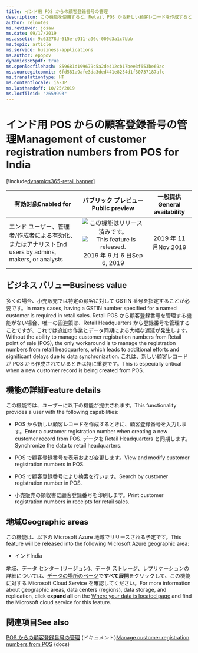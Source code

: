 ```yaml
---
title: インド用 POS からの顧客登録番号の管理
description: この機能を使用すると、Retail POS から新しい顧客レコードを作成するときに、GSTIN などの顧客の登録番号を入力できます。 登録番号は、請求書作成およびレポート作成の目的にも使用されます。
author: relnotes
ms.reviewer: josaw
ms.date: 09/17/2019
ms.assetid: 9c63278d-615e-e911-a96c-000d3a1c7bbb
ms.topic: article
ms.service: business-applications
ms.author: epopov
dynamics365pdf: true
ms.openlocfilehash: 859681d199679c5a2de412cb17bee3f653be69ac
ms.sourcegitcommit: 6fd581a9afe3da3ded441e8254d1f30737187afc
ms.translationtype: HT
ms.contentlocale: ja-JP
ms.lasthandoff: 10/25/2019
ms.locfileid: "2659993"
---
```

# <a name="management-of-customer-registration-numbers-from-pos-for-india"></a><span data-ttu-id="381b7-104">インド用 POS からの顧客登録番号の管理</span><span class="sxs-lookup"><span data-stu-id="381b7-104">Management of customer registration numbers from POS for India</span></span>
[!include[dynamics365-retail banner](../includes/dynamics365-retail.md)]

| <span data-ttu-id="381b7-105">有効対象</span><span class="sxs-lookup"><span data-stu-id="381b7-105">Enabled for</span></span>    |  <span data-ttu-id="381b7-106">パブリック プレビュー</span><span class="sxs-lookup"><span data-stu-id="381b7-106">Public preview</span></span> | <span data-ttu-id="381b7-107">一般提供</span><span class="sxs-lookup"><span data-stu-id="381b7-107">General availability</span></span> | 
| ---------- | :----------: |:----------: |
|<span data-ttu-id="381b7-108">エンド ユーザー、管理者/作成者による有効化、またはアナリスト</span><span class="sxs-lookup"><span data-stu-id="381b7-108">End users by admins, makers, or analysts</span></span>|<span data-ttu-id="381b7-109">![この機能はリリース済みです。](/dynamics365-release-plan/media/green-checkmark.png "この機能はリリース済みです。")</span><span class="sxs-lookup"><span data-stu-id="381b7-109">![This feature is released.](/dynamics365-release-plan/media/green-checkmark.png "This feature is released.")</span></span> <span data-ttu-id="381b7-110">2019 年 9 月 6 日</span><span class="sxs-lookup"><span data-stu-id="381b7-110">Sep 6, 2019</span></span>| <span data-ttu-id="381b7-111">2019 年 11 月</span><span class="sxs-lookup"><span data-stu-id="381b7-111">Nov 2019</span></span>|


## <a name="business-value"></a><span data-ttu-id="381b7-112">ビジネス バリュー</span><span class="sxs-lookup"><span data-stu-id="381b7-112">Business value</span></span>
<!-- bv start -->
<span data-ttu-id="381b7-113">多くの場合、小売販売では特定の顧客に対して GSTIN 番号を指定することが必要です。</span><span class="sxs-lookup"><span data-stu-id="381b7-113">In many cases, having a GSTIN number specified for a named customer is required in retail sales.</span></span> <span data-ttu-id="381b7-114">Retail POS から顧客登録番号を管理する機能がない場合、唯一の回避策は、Retail Headquarters から登録番号を管理することですが、これでは追加の作業とデータ同期による大幅な遅延が発生します。</span><span class="sxs-lookup"><span data-stu-id="381b7-114">Without the ability to manage customer registration numbers from Retail point of sale (POS), the only workaround is to manage the registration numbers from retail headquarters, which leads to additional efforts and significant delays due to data synchronization.</span></span> <span data-ttu-id="381b7-115">これは、新しい顧客レコードが POS から作成されているときは特に重要です。</span><span class="sxs-lookup"><span data-stu-id="381b7-115">This is especially critical when a new customer record is being created from POS.</span></span>
<!-- bv end -->



## <a name="feature-details"></a><span data-ttu-id="381b7-116">機能の詳細</span><span class="sxs-lookup"><span data-stu-id="381b7-116">Feature details</span></span>
<!--feature detail start -->
<span data-ttu-id="381b7-117">この機能では、ユーザーに以下の機能が提供されます。</span><span class="sxs-lookup"><span data-stu-id="381b7-117">This functionality provides a user with the following capabilities:</span></span>

-  <span data-ttu-id="381b7-118">POS から新しい顧客レコードを作成するときに、顧客登録番号を入力します。</span><span class="sxs-lookup"><span data-stu-id="381b7-118">Enter a customer registration number when creating a new customer record from POS.</span></span> <span data-ttu-id="381b7-119">データを Retail Headquarters と同期します。</span><span class="sxs-lookup"><span data-stu-id="381b7-119">Synchronize the data to retail headquarters.</span></span> 

-  <span data-ttu-id="381b7-120">POS で顧客登録番号を表示および変更します。</span><span class="sxs-lookup"><span data-stu-id="381b7-120">View and modify customer registration numbers in POS.</span></span> 

-  <span data-ttu-id="381b7-121">POS で顧客登録番号により検索を行います。</span><span class="sxs-lookup"><span data-stu-id="381b7-121">Search by customer registration number in POS.</span></span> 

-  <span data-ttu-id="381b7-122">小売販売の領収書に顧客登録番号を印刷します。</span><span class="sxs-lookup"><span data-stu-id="381b7-122">Print customer registration numbers in receipts for retail sales.</span></span>
<!--feature detail end -->




## <a name="geographic-areas"></a><span data-ttu-id="381b7-123">地域</span><span class="sxs-lookup"><span data-stu-id="381b7-123">Geographic areas</span></span>
<span data-ttu-id="381b7-124">この機能は、以下の Microsoft Azure 地域でリリースされる予定です。</span><span class="sxs-lookup"><span data-stu-id="381b7-124">This feature will be released into the following Microsoft Azure geographic area:</span></span>

- <span data-ttu-id="381b7-125">インド</span><span class="sxs-lookup"><span data-stu-id="381b7-125">India</span></span>

<span data-ttu-id="381b7-126">地域、データ センター (リージョン)、データ ストレージ、レプリケーションの詳細については、[データの場所のページ](https://www.microsoft.com/trust-center/privacy/data-location)で**すべて展開**をクリックして、この機能に対する Microsoft Cloud Service を確認してください。</span><span class="sxs-lookup"><span data-stu-id="381b7-126">For more information about geographic areas, data centers (regions), data storage, and replication, click **expand all** on the [Where your data is located page](https://www.microsoft.com/trust-center/privacy/data-location) and find the Microsoft cloud service for this feature.</span></span> 





## <a name="see-also"></a><span data-ttu-id="381b7-127">関連項目</span><span class="sxs-lookup"><span data-stu-id="381b7-127">See also</span></span>

<span data-ttu-id="381b7-128">[POS からの顧客登録番号の管理](https://docs.microsoft.com/dynamics365/unified-operations/retail/localizations/apac-ind-cash-registers#manage-customer-registration-numbers-from-pos) (ドキュメント)</span><span class="sxs-lookup"><span data-stu-id="381b7-128">[Manage customer registration numbers from POS](https://docs.microsoft.com/dynamics365/unified-operations/retail/localizations/apac-ind-cash-registers#manage-customer-registration-numbers-from-pos) (docs)</span></span>
